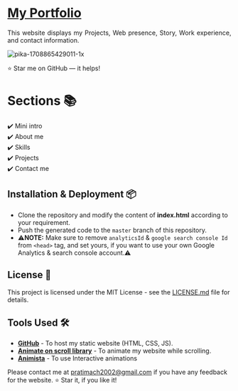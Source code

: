 # <a href="" target="_blank">My Portfolio</a>
<p align="justify">This website displays my Projects, Web presence, Story, Work experience, and contact information.</p>



![pika-1708865429011-1x](https://github.com/Sanchariii/Sanchari-Portfolio-Website/assets/88083502/f1bec35e-3f53-4b9e-9e1b-28e963fb7c22)


:star: Star me on GitHub — it helps!

# Sections 📚

✔️ Mini intro\
✔️ About me \
✔️ Skills\
✔️ Projects\
✔️ Contact me

## Installation & Deployment 📦
- Clone the repository and modify the content of <b>index.html</b> according to your requirement.
- Push the generated code to the `master` branch of this repository.
- ⚠️<b>NOTE:</b> Make sure to remove `analyticsId` & `google search console Id` from `<head>` tag, and set yours, if you want to use your own Google Analytics & search console account.⚠️


## License 📄
This project is licensed under the MIT License - see the [LICENSE.md](./LICENSE) file for details.

## Tools Used 🛠️
* [<b>GitHub</b>](https://github.com/) - To host my static website (HTML, CSS, JS).
* [<b>Animate on scroll library</b>](https://github.com/michalsnik/aos) - To animate my website while scrolling.
* [<b>Animista</b>](https://animista.net/) - To use Interactive animations


Please contact me at pratimach2002@gmail.com if you have any feedback for the website. :star: Star it, if you like it!
